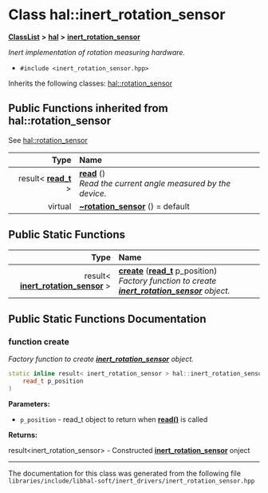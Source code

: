 

# Class hal::inert\_rotation\_sensor



[**ClassList**](annotated.md) **>** [**hal**](namespacehal.md) **>** [**inert\_rotation\_sensor**](classhal_1_1inert__rotation__sensor.md)



_Inert implementation of rotation measuring hardware._ 

* `#include <inert_rotation_sensor.hpp>`



Inherits the following classes: [hal::rotation\_sensor](classhal_1_1rotation__sensor.md)
























































## Public Functions inherited from hal::rotation_sensor

See [hal::rotation\_sensor](classhal_1_1rotation__sensor.md)

| Type | Name |
| ---: | :--- |
|  result&lt; [**read\_t**](structhal_1_1rotation__sensor_1_1read__t.md) &gt; | [**read**](#function-read) () <br>_Read the current angle measured by the device._  |
| virtual  | [**~rotation\_sensor**](#function-rotation_sensor) () = default<br> |


## Public Static Functions

| Type | Name |
| ---: | :--- |
|  result&lt; [**inert\_rotation\_sensor**](classhal_1_1inert__rotation__sensor.md) &gt; | [**create**](#function-create) ([**read\_t**](structhal_1_1rotation__sensor_1_1read__t.md) p\_position) <br>_Factory function to create_ [_**inert\_rotation\_sensor**_](classhal_1_1inert__rotation__sensor.md) _object._ |




















































## Public Static Functions Documentation




### function create 

_Factory function to create_ [_**inert\_rotation\_sensor**_](classhal_1_1inert__rotation__sensor.md) _object._
```C++
static inline result< inert_rotation_sensor > hal::inert_rotation_sensor::create (
    read_t p_position
) 
```





**Parameters:**


* `p_position` - read\_t object to return when [**read()**](classhal_1_1rotation__sensor.md#function-read) is called 



**Returns:**

result&lt;inert\_rotation\_sensor&gt; - Constructed [**inert\_rotation\_sensor**](classhal_1_1inert__rotation__sensor.md) onject 





        

------------------------------
The documentation for this class was generated from the following file `libraries/include/libhal-soft/inert_drivers/inert_rotation_sensor.hpp`

